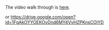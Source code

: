 The video walk through is [here](https://drive.google.com/open?id=1FgAkOYYOEKOyDnd6MY4VvHZPKnsCOiYD).

or https://drive.google.com/open?id=1FgAkOYYOEKOyDnd6MY4VvHZPKnsCOiYD
